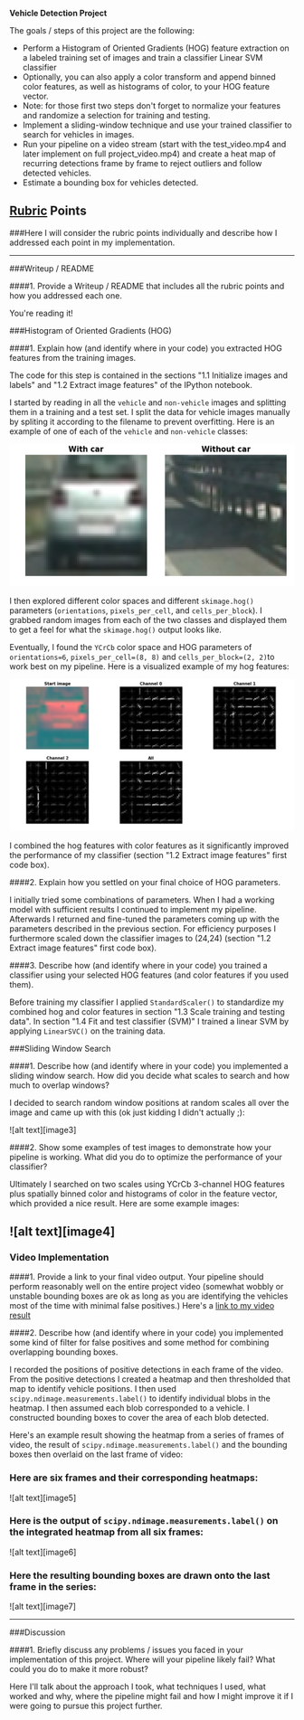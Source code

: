 **Vehicle Detection Project**

The goals / steps of this project are the following:

* Perform a Histogram of Oriented Gradients (HOG) feature extraction on a labeled training set of images and train a classifier Linear SVM classifier
* Optionally, you can also apply a color transform and append binned color features, as well as histograms of color, to your HOG feature vector. 
* Note: for those first two steps don't forget to normalize your features and randomize a selection for training and testing.
* Implement a sliding-window technique and use your trained classifier to search for vehicles in images.
* Run your pipeline on a video stream (start with the test_video.mp4 and later implement on full project_video.mp4) and create a heat map of recurring detections frame by frame to reject outliers and follow detected vehicles.
* Estimate a bounding box for vehicles detected.

[//]: # (Image References)
[image01]: ./output_images/01_classifier_images.png
[image02]: ./output_images/02_hog_features_YCrCb.png
[image03]: ./output_images/03_window_areas.png
[image04]: ./output_images/04_image_windows.png
[image05]: ./output_images/05_predictions.png
[image06]: ./output_images/06_heatmaps.png
[image07]: ./output_images/07_labels.png
[image08]: ./output_images/08_boxes.png

[video01]: ./project_video_annotated.mp4

## [Rubric](https://review.udacity.com/#!/rubrics/513/view) Points
###Here I will consider the rubric points individually and describe how I addressed each point in my implementation.  

---
###Writeup / README

####1. Provide a Writeup / README that includes all the rubric points and how you addressed each one.

You're reading it!

###Histogram of Oriented Gradients (HOG)

####1. Explain how (and identify where in your code) you extracted HOG features from the training images.

The code for this step is contained in the sections "1.1 Initialize images and labels" and "1.2 Extract image features" of the IPython notebook.  

I started by reading in all the `vehicle` and `non-vehicle` images and splitting them in a training and a test set. I split the data for vehicle images manually by spliting it according to the filename to prevent overfitting.  Here is an example of one of each of the `vehicle` and `non-vehicle` classes:

![alt text][image01]

I then explored different color spaces and different `skimage.hog()` parameters (`orientations`, `pixels_per_cell`, and `cells_per_block`).  I grabbed random images from each of the two classes and displayed them to get a feel for what the `skimage.hog()` output looks like.

Eventually, I found the `YCrCb` color space and HOG parameters of `orientations=6`, `pixels_per_cell=(8, 8)` and `cells_per_block=(2, 2)`to work best on my pipeline. Here is a visualized example of my hog features:


![alt text][image02]

I combined the hog features with color features as it significantly improved the performance of my classifier (section "1.2 Extract image features" first code box).

####2. Explain how you settled on your final choice of HOG parameters.

I initially tried some combinations of parameters. When I had a working model with sufficient results I continued to implement my pipeline. Afterwards I returned and fine-tuned the parameters coming up with the parameters described in the previous section. For efficiency purposes I furthermore scaled down the classifier images to (24,24) (section "1.2 Extract image features" first code box).

####3. Describe how (and identify where in your code) you trained a classifier using your selected HOG features (and color features if you used them).

Before training my classifier I applied `StandardScaler()` to standardize my combined hog and color features in section "1.3 Scale training and testing data".
In section "1.4 Fit and test classifier (SVM)" I trained a linear SVM by applying `LinearSVC()` on the training data. 

###Sliding Window Search

####1. Describe how (and identify where in your code) you implemented a sliding window search.  How did you decide what scales to search and how much to overlap windows?

I decided to search random window positions at random scales all over the image and came up with this (ok just kidding I didn't actually ;):

![alt text][image3]

####2. Show some examples of test images to demonstrate how your pipeline is working.  What did you do to optimize the performance of your classifier?

Ultimately I searched on two scales using YCrCb 3-channel HOG features plus spatially binned color and histograms of color in the feature vector, which provided a nice result.  Here are some example images:

![alt text][image4]
---

### Video Implementation

####1. Provide a link to your final video output.  Your pipeline should perform reasonably well on the entire project video (somewhat wobbly or unstable bounding boxes are ok as long as you are identifying the vehicles most of the time with minimal false positives.)
Here's a [link to my video result](./project_video.mp4)


####2. Describe how (and identify where in your code) you implemented some kind of filter for false positives and some method for combining overlapping bounding boxes.

I recorded the positions of positive detections in each frame of the video.  From the positive detections I created a heatmap and then thresholded that map to identify vehicle positions.  I then used `scipy.ndimage.measurements.label()` to identify individual blobs in the heatmap.  I then assumed each blob corresponded to a vehicle.  I constructed bounding boxes to cover the area of each blob detected.  

Here's an example result showing the heatmap from a series of frames of video, the result of `scipy.ndimage.measurements.label()` and the bounding boxes then overlaid on the last frame of video:

### Here are six frames and their corresponding heatmaps:

![alt text][image5]

### Here is the output of `scipy.ndimage.measurements.label()` on the integrated heatmap from all six frames:
![alt text][image6]

### Here the resulting bounding boxes are drawn onto the last frame in the series:
![alt text][image7]



---

###Discussion

####1. Briefly discuss any problems / issues you faced in your implementation of this project.  Where will your pipeline likely fail?  What could you do to make it more robust?

Here I'll talk about the approach I took, what techniques I used, what worked and why, where the pipeline might fail and how I might improve it if I were going to pursue this project further.  

